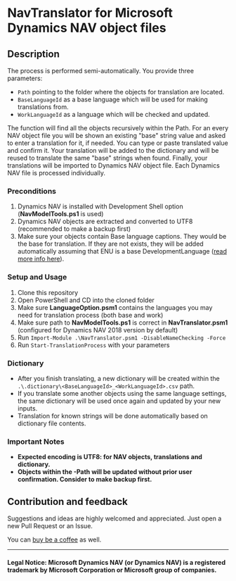 # NavTranslator for Microsoft Dynamics NAV object files

## Description

The process is performed semi-automatically. You provide three parameters:
  - `Path` pointing to the folder where the objects for translation are located.
  - `BaseLanguageId` as a base language which will be used for making translations from.
  - `WorkLanguageId` as a language which will be checked and updated.

The function will find all the objects recursively within the Path. For an every NAV object file you will be shown an existing "base" string value and asked to enter a translation for it, if needed. You can type or paste translated value and confirm it. Your translation will be added to the dictionary and will be reused to translate the same "base" strings when found. Finally, your translations will be imported to Dynamics NAV object file. Each Dynamics NAV file is processed individually.

### Preconditions

1. Dynamics NAV is installed with Development Shell option (**NavModelTools.ps1** is used)
2. Dynamics NAV objects are extracted and converted to UTF8 (recommended to make a backup first)
5. Make sure your objects contain Base language captions. They would be the base for translation. If they are not exists, they will be added automatically assuming that ENU is a base DevelopmentLanguage ([read more info here](https://learn.microsoft.com/en-us/powershell/module/microsoft.dynamics.nav.model.tools/export-navapplicationobjectlanguage?view=dynamicsnav-ps-2018#-developmentlanguageid)).

### Setup and Usage

1. Clone this repository
2. Open PowerShell and CD into the cloned folder
3. Make sure **LanguageOption.psm1** contains the languages you may need for translation process (both base and work)
4. Make sure path to **NavModelTools.ps1** is correct in **NavTranslator.psm1** (configured for Dynamics NAV 2018 version by default)
5. Run `Import-Module .\NavTranslator.psm1 -DisableNameChecking -Force`
6. Run `Start-TranslationProcess` with your parameters

### Dictionary

* After you finish translating, a new dictionary will be created within the `.\.dictionary\<BaseLanguageId>_<WorkLanguageId>.csv` path.
* If you translate some another objects using the same language settings, the same dictionary will be used once again and updated by your new inputs.
* Translation for known strings will be done automatically based on dictionary file contents.

### **Important Notes**

- **Expected encoding is UTF8: for NAV objects, translations and dictionary.**
- **Objects within the -Path will be updated without prior user confirmation. Consider to make backup first.**

## Contribution and feedback

Suggestions and ideas are highly welcomed and appreciated. Just open a new Pull Request or an Issue.

You can [buy be a coffee](https://www.buymeacoffee.com/vkozlov) as well.

***
#### Legal Notice: Microsoft Dynamics NAV (or Dynamics NAV) is a registered trademark by Microsoft Corporation or Microsoft group of companies.
